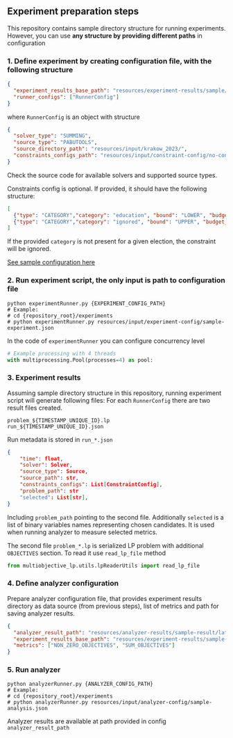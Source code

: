 ## Experiment preparation steps

This repository contains sample directory structure for running experiments.  
However, you can use **any structure by providing different paths** in configuration 

### 1. Define experiment by creating configuration file, with the following structure
```json
{
  "experiment_results_base_path": "resources/experiment-results/sample/",
  "runner_configs": ["RunnerConfig"]
}
```
where `RunnerConfig` is an object with structure 
```json
{
  "solver_type": "SUMMING",
  "source_type": "PABUTOOLS",
  "source_directory_path": "resources/input/krakow_2023/",
  "constraints_configs_path": "resources/input/constraint-config/no-constraints.json"
}
```
Check the source code for available solvers and supported source types.

Constraints config is optional. If provided, it should have the following structure:
```json
[
  {"type": "CATEGORY","category": "education", "bound": "LOWER", "budget_ratio": 0.15},
  {"type": "CATEGORY","category": "ignored", "bound": "UPPER", "budget_ratio": 0.30}
]
```
If the provided `category` is not present for a given election, the constraint will be ignored.

[See sample configuration here](resources/input/experiment-config/sample-experiment.json)

### 2. Run experiment script, the only input is path to configuration file
```shell
python experimentRunner.py {EXPERIMENT_CONFIG_PATH}
# Example:
# cd {repository_root}/experiments
# python experimentRunner.py resources/input/experiment-config/sample-experiment.json 
```

In the code of `experimentRunner` you can configure concurrency level
```python
# Example processing with 4 threads
with multiprocessing.Pool(processes=4) as pool:
```

### 3. Experiment results
Assuming sample directory structure in this repository, running experiment script will generate following files:
For each `RunnerConfig` there are two result files created.
```shell
problem_${TIMESTAMP_UNIQUE_ID}.lp
run_${TIMESTAMP_UNIQUE_ID}.json
```

Run metadata is stored in `run_*.json`
```json
{
    "time": float,
    "solver": Solver,
    "source_type": Source,
    "source_path": str,
    "constraints_configs": List[ConstraintConfig],
    "problem_path": str
    "selected": List[str],
}
```
Including `problem_path` pointing to the second file.
Additionally `selected` is a list of binary variables names representing chosen candidates.
It is used when running analyzer to measure selected metrics.

The second file `problem_*.lp` is serialized LP problem with additional `OBJECTIVES` section.
To read it use `read_lp_file` method
```python
from multiobjective_lp.utils.lpReaderUtils import read_lp_file
```

### 4. Define analyzer configuration
Prepare analyzer configuration file, that provides experiment results directory as data source (from previous steps), 
list of metrics and path for saving analyzer results.
```json
{
  "analyzer_result_path": "resources/analyzer-results/sample-result/latest.json",
  "experiment_results_base_path": "resources/experiment-results/sample-result/",
  "metrics": ["NON_ZERO_OBJECTIVES", "SUM_OBJECTIVES"]
}
```

### 5. Run analyzer
```shell
python analyzerRunner.py {ANALYZER_CONFIG_PATH}
# Example:
# cd {repository_root}/experiments
# python analyzerRunner.py resources/input/analyzer-config/sample-analysis.json
```

Analyzer results are available at path provided in config `analyzer_result_path`  
